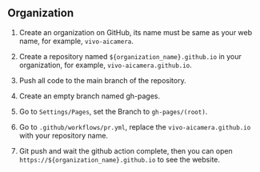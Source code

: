 ## Organization

1. Create an organization on GitHub, its name must be same as your web name, for example, `vivo-aicamera`.

2. Create a repository named `${organization_name}.github.io` in your organization, for example, `vivo-aicamera.github.io`.

3. Push all code to the main branch of the repository.

4. Create an empty branch named gh-pages.

5. Go to `Settings/Pages`, set the Branch to `gh-pages/(root)`.

6. Go to `.github/workflows/pr.yml`, replace the `vivo-aicamera.github.io` with your repository name.

7. Git push and wait the github action complete, then you can open `https://${organization_name}.github.io` to see the website.
